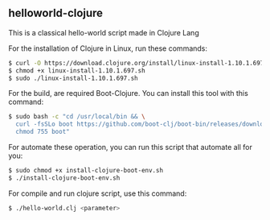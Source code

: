 ## helloworld-clojure

This is a classical hello-world script made in Clojure Lang

For the installation of Clojure in Linux, run these commands:
```bash
$ curl -O https://download.clojure.org/install/linux-install-1.10.1.697.sh
$ chmod +x linux-install-1.10.1.697.sh
$ sudo ./linux-install-1.10.1.697.sh
```

For the build, are required Boot-Clojure. You can install this tool with this command:
```bash
$ sudo bash -c "cd /usr/local/bin && \
  curl -fsSLo boot https://github.com/boot-clj/boot-bin/releases/download/latest/boot.sh && \
  chmod 755 boot"
```

For automate these operation, you can run this script that automate all for you:
```bash
$ sudo chmod +x install-clojure-boot-env.sh
$ ./install-clojure-boot-env.sh
```

For compile and run clojure script, use this command:
```bash
$ ./hello-world.clj <parameter>
```

